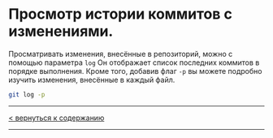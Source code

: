 # Просмотр истории коммитов с изменениями.

Просматривать изменения, внесённые в репозиторий, можно с помощью параметра ```log``` Он отображает список последних коммитов в порядке выполнения. Кроме того, добавив флаг ```-p``` вы можете подробно изучить изменения, внесённые в каждый файл.

```bash
git log -p
```
---
 [< вернуться к содержанию](./readme.md)

---